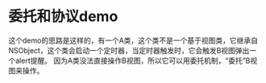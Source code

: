 委托和协议demo
====

这个demo的思路是这样的，有一个A类，这个类不是一个基于视图类，它继承自NSObject，这个类会启动一个定时器，当定时器触发时，它会触发B视图弹出一个alert提醒。
因为A类没法直接操作B视图，所以它可以用委托机制，“委托”B视图来操作。